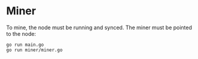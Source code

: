 # Miner

To mine, the node must be running and synced. The miner must be pointed to the
node:

```
go run main.go
go run miner/miner.go
```

